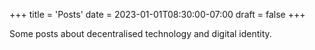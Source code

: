 +++
title = 'Posts'
date = 2023-01-01T08:30:00-07:00
draft = false
+++

Some posts about decentralised technology and digital identity.
